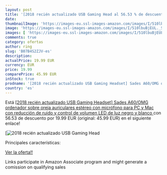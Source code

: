 ```yaml
---
layout: post
title: '[2018 recién actualizado USB Gaming Head al 56.53 % de descuento'
date: 
thumbnailImage: 'https://images-eu.ssl-images-amazon.com/images/I/510lbuBjEUL._SL200_.jpg'
image: 'https://images-eu.ssl-images-amazon.com/images/I/510lbuBjEUL._SL200_.jpg'
images: [ 'https://images-eu.ssl-images-amazon.com/images/I/510lbuBjEUL._SL200_.jpg' ]
comments: true
category: ofertas
author: ring
slug: 'B07B4S2ZJV-es'
description:
actualPrice: 19.99 EUR
currency: EUR
price: 19.99
comparePrice: 45.99 EUR
inStock: true
prodname: '[2018 recién actualizado USB Gaming Headset] Sades A60/OMG ordenador sobre oreja auriculares estéreo con micrófono para PC y Mac con reducción de ruido y control de volumen LED de luz  negro y blanco '
country: 'es'
---
```


Está [[2018 recién actualizado USB Gaming Headset] Sades A60/OMG ordenador sobre oreja auriculares estéreo con micrófono para PC y Mac con reducción de ruido y control de volumen LED de luz  negro y blanco ](https://www.amazon.es/dp/B07B4S2ZJV/?tag=tolees-21) con 56.53 de descuento por 19.99 EUR (original: 45.99 EUR) en el siguiente enlace!

[![[2018 recién actualizado USB Gaming Head](https://images-eu.ssl-images-amazon.com/images/I/510lbuBjEUL._SL200_.jpg)](https://www.amazon.es/dp/B07B4S2ZJV/?tag=tolees-21)

Principales características:


[Ver la oferta!!](https://www.amazon.es/dp/B07B4S2ZJV/?tag=tolees-21)

Links participate in Amazon Associate program and might generate a comission on qualifying sales


